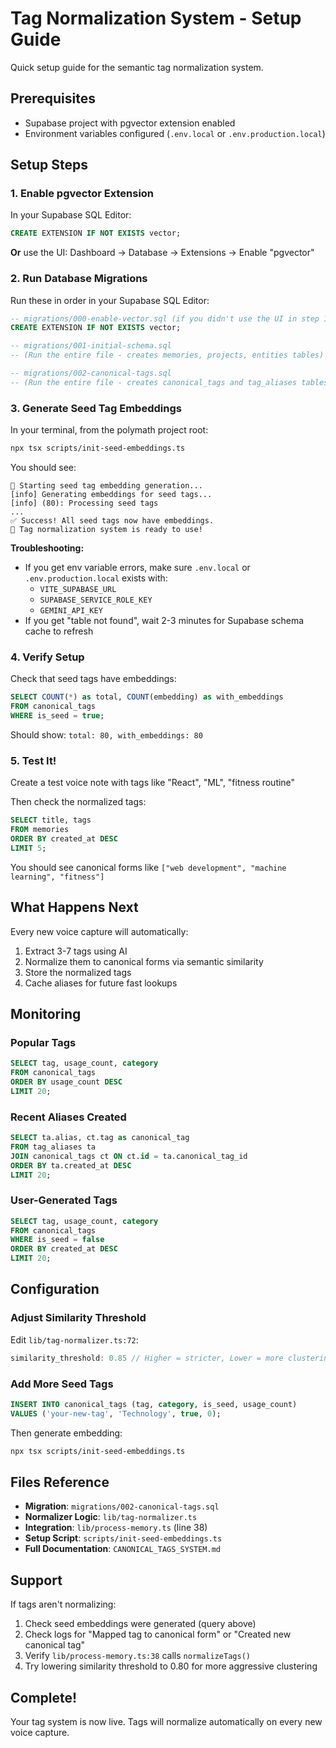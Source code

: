 # Tag Normalization System - Setup Guide

Quick setup guide for the semantic tag normalization system.

## Prerequisites

- Supabase project with pgvector extension enabled
- Environment variables configured (`.env.local` or `.env.production.local`)

## Setup Steps

### 1. Enable pgvector Extension

In your Supabase SQL Editor:

```sql
CREATE EXTENSION IF NOT EXISTS vector;
```

**Or** use the UI: Dashboard → Database → Extensions → Enable "pgvector"

### 2. Run Database Migrations

Run these in order in your Supabase SQL Editor:

```sql
-- migrations/000-enable-vector.sql (if you didn't use the UI in step 1)
CREATE EXTENSION IF NOT EXISTS vector;

-- migrations/001-initial-schema.sql
-- (Run the entire file - creates memories, projects, entities tables)

-- migrations/002-canonical-tags.sql
-- (Run the entire file - creates canonical_tags and tag_aliases tables)
```

### 3. Generate Seed Tag Embeddings

In your terminal, from the polymath project root:

```bash
npx tsx scripts/init-seed-embeddings.ts
```

You should see:
```
🚀 Starting seed tag embedding generation...
[info] Generating embeddings for seed tags...
[info] (80): Processing seed tags
...
✅ Success! All seed tags now have embeddings.
🎉 Tag normalization system is ready to use!
```

**Troubleshooting:**
- If you get env variable errors, make sure `.env.local` or `.env.production.local` exists with:
  - `VITE_SUPABASE_URL`
  - `SUPABASE_SERVICE_ROLE_KEY`
  - `GEMINI_API_KEY`
- If you get "table not found", wait 2-3 minutes for Supabase schema cache to refresh

### 4. Verify Setup

Check that seed tags have embeddings:

```sql
SELECT COUNT(*) as total, COUNT(embedding) as with_embeddings
FROM canonical_tags
WHERE is_seed = true;
```

Should show: `total: 80, with_embeddings: 80`

### 5. Test It!

Create a test voice note with tags like "React", "ML", "fitness routine"

Then check the normalized tags:

```sql
SELECT title, tags
FROM memories
ORDER BY created_at DESC
LIMIT 5;
```

You should see canonical forms like `["web development", "machine learning", "fitness"]`

## What Happens Next

Every new voice capture will automatically:
1. Extract 3-7 tags using AI
2. Normalize them to canonical forms via semantic similarity
3. Store the normalized tags
4. Cache aliases for future fast lookups

## Monitoring

### Popular Tags
```sql
SELECT tag, usage_count, category
FROM canonical_tags
ORDER BY usage_count DESC
LIMIT 20;
```

### Recent Aliases Created
```sql
SELECT ta.alias, ct.tag as canonical_tag
FROM tag_aliases ta
JOIN canonical_tags ct ON ct.id = ta.canonical_tag_id
ORDER BY ta.created_at DESC
LIMIT 20;
```

### User-Generated Tags
```sql
SELECT tag, usage_count, category
FROM canonical_tags
WHERE is_seed = false
ORDER BY created_at DESC
LIMIT 20;
```

## Configuration

### Adjust Similarity Threshold

Edit `lib/tag-normalizer.ts:72`:

```typescript
similarity_threshold: 0.85 // Higher = stricter, Lower = more clustering
```

### Add More Seed Tags

```sql
INSERT INTO canonical_tags (tag, category, is_seed, usage_count)
VALUES ('your-new-tag', 'Technology', true, 0);
```

Then generate embedding:
```bash
npx tsx scripts/init-seed-embeddings.ts
```

## Files Reference

- **Migration**: `migrations/002-canonical-tags.sql`
- **Normalizer Logic**: `lib/tag-normalizer.ts`
- **Integration**: `lib/process-memory.ts` (line 38)
- **Setup Script**: `scripts/init-seed-embeddings.ts`
- **Full Documentation**: `CANONICAL_TAGS_SYSTEM.md`

## Support

If tags aren't normalizing:
1. Check seed embeddings were generated (query above)
2. Check logs for "Mapped tag to canonical form" or "Created new canonical tag"
3. Verify `lib/process-memory.ts:38` calls `normalizeTags()`
4. Try lowering similarity threshold to 0.80 for more aggressive clustering

## Complete!

Your tag system is now live. Tags will normalize automatically on every new voice capture.
